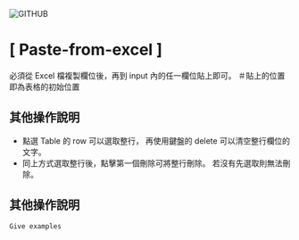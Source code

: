 ![GITHUB](https://dl.dropboxusercontent.com/u/2226591/GIT/dojocat.jpg "git圖示")

# [ Paste-from-excel ]

必須從 Excel 檔複製欄位後，再到 input 內的任一欄位貼上即可。
＃貼上的位置即為表格的初始位置

## 其他操作說明

- 點選 Table 的 row 可以選取整行，
  再使用鍵盤的 delete 可以清空整行欄位的文字。
- 同上方式選取整行後，點擊第一個刪除可將整行刪除。
  若沒有先選取則無法刪除。

## 其他操作說明

```
Give examples
```
